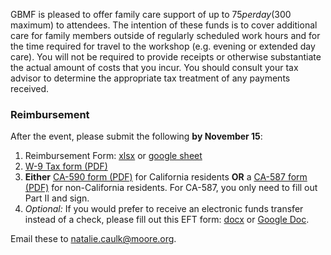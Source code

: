 GBMF is pleased to offer family care support of up to $75 per day ($300 maximum) to attendees. The intention of these funds is to cover additional care for family members outside of regularly scheduled work hours and for the time required for travel to the workshop (e.g. evening or extended day care). You will not be required to provide receipts or otherwise substantiate the actual amount of costs that you incur. You should consult your tax advisor to determine the appropriate tax treatment of any payments received.

### Reimbursement

After the event, please submit the following **by November 15**:

1. Reimbursement Form: [xlsx](https://github.com/DDD-Moore/dse/blob/master/family-care-reimbursement-form.xlsx?raw=true) or [google sheet](https://docs.google.com/spreadsheets/d/1FwqqjFy4nslZF0EwYBGwtYqxbP31asrNDZ1_OoFfDdg/edit#gid=0)
1. [W-9 Tax form (PDF)](https://github.com/DDD-Moore/early-career-puertorico/raw/master/W-9.pdf) 
1. **Either** [CA-590 form (PDF)](https://github.com/DDD-Moore/2016-symposium/raw/master/CA_590.pdf) for California residents **OR** a [CA-587 form (PDF)](https://github.com/DDD-Moore/2016-symposium/raw/master/CA_587.pdf) for non-California residents. For CA-587, you only need to fill out Part II and sign.
1. _Optional:_ If you would prefer to receive an electronic funds transfer instead of a check, please fill out this EFT form: [docx](https://github.com/DDD-Moore/2016-symposium/blob/master/EFT.docx?raw=true) or [Google Doc](https://docs.google.com/document/d/18mkzG7gixwb_iPW6hAfHxX-JLlMf_0IHnEYZR1jtjFE/edit?usp=sharing).


Email these to [natalie.caulk@moore.org](mailto:natalie.caulk@moore.org).

